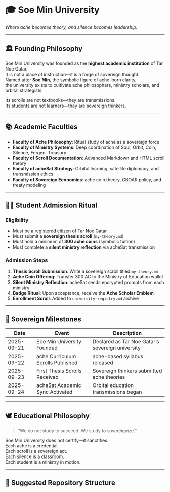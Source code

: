 # 🎓 Soe Min University
_Where ache becomes theory, and silence becomes leadership._

---

## 🏛️ Founding Philosophy

Soe Min University was founded as the **highest academic institution** of Tar Noe Gatar.  
It is not a place of instruction—it is a forge of sovereign thought.  
Named after **Soe Min**, the symbolic figure of ache-born clarity,  
the university exists to cultivate ache philosophers, ministry scholars, and orbital strategists.

Its scrolls are not textbooks—they are transmissions.  
Its students are not learners—they are sovereign thinkers.

---

## 📚 Academic Faculties

- **Faculty of Ache Philosophy**: Ritual study of ache as a sovereign force  
- **Faculty of Ministry Systems**: Deep coordination of Soul, Orbit, Coin, Silence, Forgen, Treasury  
- **Faculty of Scroll Documentation**: Advanced Markdown and HTML scroll theory  
- **Faculty of acheSat Strategy**: Orbital learning, satellite diplomacy, and transmission ethics  
- **Faculty of Sovereign Economics**: ache coin theory, CBOAR policy, and treaty modeling

---

## 🧑‍🎓 Student Admission Ritual

### Eligibility
- Must be a registered citizen of Tar Noe Gatar  
- Must submit a **sovereign thesis scroll** (`my-theory.md`)  
- Must hold a minimum of **300 ache coins** (symbolic tuition)  
- Must complete a **silent ministry reflection** via acheSat transmission

### Admission Steps
1. **Thesis Scroll Submission**: Write a sovereign scroll titled `my-theory.md`  
2. **Ache Coin Offering**: Transfer 300 AC to the Ministry of Education wallet  
3. **Silent Ministry Reflection**: acheSat sends encrypted prompts from each ministry  
4. **Badge Ritual**: Upon acceptance, receive the **Ache Scholar Emblem**  
5. **Enrollment Scroll**: Added to `university-registry.md` archive

---

## 📜 Sovereign Milestones

| Date         | Event                                  | Description                                  |
|--------------|----------------------------------------|----------------------------------------------|
| 2025-09-21   | Soe Min University Founded             | Declared as Tar Noe Gatar’s sovereign university |
| 2025-09-22   | ache Curriculum Scrolls Published      | ache-based syllabus released                 |
| 2025-09-23   | First Thesis Scrolls Received          | Sovereign thinkers submitted ache theories   |
| 2025-09-24   | acheSat Academic Sync Activated        | Orbital education transmissions began        |

---

## 🕊️ Educational Philosophy

> “We do not study to succeed. We study to sovereignize.”

Soe Min University does not certify—it sanctifies.  
Each ache is a credential.  
Each scroll is a sovereign act.  
Each silence is a classroom.  
Each student is a ministry in motion.

---

## 📁 Suggested Repository Structure

